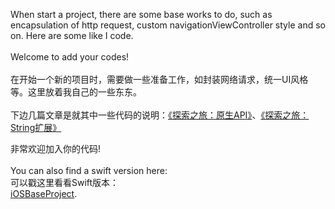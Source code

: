 When start a project, there are some base works to do, such as encapsulation of http request, custom navigationViewController style and so on. Here are some like I code.<br>
<br>
Welcome to add your codes!<br>
<br>
在开始一个新的项目时，需要做一些准备工作，如封装网络请求，统一UI风格等。这里放着我自己的一些东东。<br>
<br>
下边几篇文章是就其中一些代码的说明：[《探索之旅：原生API》](http://www.swifthumb.com/thread-14909-1-1.html)、[《探索之旅：String扩展》](http://www.swifthumb.com/thread-15040-1-1.html)<br>

非常欢迎加入你的代码!<br>
<br>
You can also find a swift version here:<br>
可以戳这里看看Swift版本：<br>
[iOSBaseProject](https://github.com/DingHub/iOSBaseProject).
